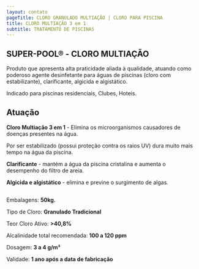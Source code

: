```yaml
---
layout: contato
pageTitle: CLORO GRANULADO MULTIAÇÃO | CLORO PARA PISCINA
title: CLORO MULTIAÇÃO 3 em 1
subtitle: TRATAMENTO DE PISCINAS
---
```

## **SUPER-POOL® - CLORO MULTIAÇÃO**

Produto que apresenta alta praticidade aliada à qualidade, atuando como poderoso agente desinfetante para águas de piscinas (cloro com estabilizante), clarificante, algicida e algistático. 

Indicado para piscinas residenciais, Clubes, Hoteis.

## **Atuação**

**Cloro Multiação 3 em 1** - Elimina os microorganismos causadores de doenças presentes na água.

Por ser estabilizado (possui proteção contra os raios UV) dura muito mais tempo na água da piscina.

**Clarificante** - mantém a água da piscina cristalina e aumenta o desempenho do filtro de areia.

**Algicida e algistático** - elimina e previne o surgimento de algas.

##

Embalagens: **50kg.**

Tipo de Cloro: **Granulado Tradicional**

Teor Cloro  Ativo: **>40,8%**

Alcalinidade total recomendada: **100 a 120 ppm**           

Dosagem: **3 a 4 g/m³**

Validade: **1 ano após a data de fabricação**





